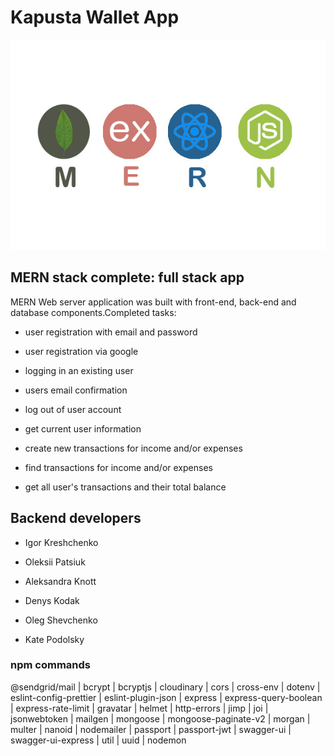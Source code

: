 # Kapusta Wallet App

![mangoDB](./readme/MREN-stack-1.jpg)

## MERN stack complete: full stack app

MERN Web server application was built with front-end, back-end and database components.Completed tasks:

- user registration with email and password

- user registration via google

- logging in an existing user

- users email confirmation

- log out of user account

- get current user information

- create new transactions for income and/or expenses

- find transactions for income and/or expenses

- get all user's transactions and their total balance

## Backend developers

- Igor Kreshchenko

- Oleksii Patsiuk

- Aleksandra Knott

- Denys Kodak

- Oleg Shevchenko

- Kate Podolsky

### npm commands

@sendgrid/mail | bcrypt | bcryptjs | cloudinary | cors | cross-env | dotenv | eslint-config-prettier |
eslint-plugin-json | express | express-query-boolean | express-rate-limit | gravatar | helmet |
http-errors | jimp | joi | jsonwebtoken | mailgen | mongoose | mongoose-paginate-v2 | morgan |
multer | nanoid | nodemailer | passport | passport-jwt | swagger-ui | swagger-ui-express | util |
uuid | nodemon
